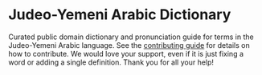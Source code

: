 
# Judeo-Yemeni Arabic Dictionary

Curated public domain dictionary and pronunciation guide for terms in the Judeo-Yemeni Arabic language. See the [contributing guide](https://github.com/drumworkteam/term/blob/make/.github/contributing.md) for details on how to contribute. We would love your support, even if it is just fixing a word or adding a single definition. Thank you for all your help!